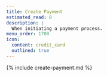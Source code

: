 ```yaml
---
title: Create Payment
estimated_read: 8
description: |
  When initiating a payment process.
menu_order: 1700
icon:
  content: credit_card
  outlined: true
---
```


{% include create-payment.md %}
